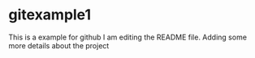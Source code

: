 # gitexample1
This is a example for github
I am editing the README file. Adding some more details about the project 

